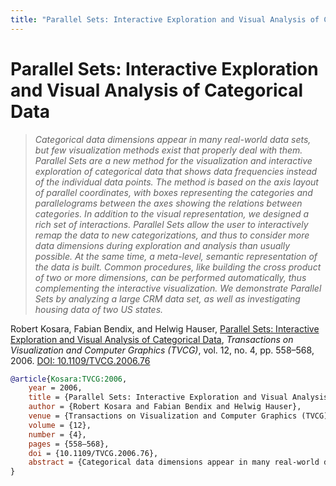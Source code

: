 ```yaml
---
title: "Parallel Sets: Interactive Exploration and Visual Analysis of Categorical Data"
---
```


# Parallel Sets: Interactive Exploration and Visual Analysis of Categorical Data

> _Categorical data dimensions appear in many real-world data sets, but few visualization methods exist that properly deal with them. Parallel Sets are a new method for the visualization and interactive exploration of categorical data that shows data frequencies instead of the individual data points. The method is based on the axis layout of parallel coordinates, with boxes representing the categories and parallelograms between the axes showing the relations between categories. In addition to the visual representation, we designed a rich set of interactions. Parallel Sets allow the user to interactively remap the data to new categorizations, and thus to consider more data dimensions during exploration and analysis than usually possible. At the same time, a meta-level, semantic representation of the data is built. Common procedures, like building the cross product of two or more dimensions, can be performed automatically, thus complementing the interactive visualization. We demonstrate Parallel Sets by analyzing a large CRM data set, as well as investigating housing data of two US states._

Robert Kosara, Fabian Bendix, and Helwig Hauser, <a href="https://media.eagereyes.org/papers/2006/Kosara-TVCG-2006.pdf" target="_blank">Parallel Sets: Interactive Exploration and Visual Analysis of Categorical Data</a>, _Transactions on Visualization and Computer Graphics (TVCG)_, vol. 12, no. 4, pp. 558–568, 2006. <a href="https://dx.doi.org/10.1109/TVCG.2006.76" target="_new">DOI: 10.1109/TVCG.2006.76</a>


```bibtex
@article{Kosara:TVCG:2006,
	year = 2006,
	title = {Parallel Sets: Interactive Exploration and Visual Analysis of Categorical Data},
	author = {Robert Kosara and Fabian Bendix and Helwig Hauser},
	venue = {Transactions on Visualization and Computer Graphics (TVCG)},
	volume = {12},
	number = {4},
	pages = {558–568},
	doi = {10.1109/TVCG.2006.76},
	abstract = {Categorical data dimensions appear in many real-world data sets, but few visualization methods exist that properly deal with them. Parallel Sets are a new method for the visualization and interactive exploration of categorical data that shows data frequencies instead of the individual data points. The method is based on the axis layout of parallel coordinates, with boxes representing the categories and parallelograms between the axes showing the relations between categories. In addition to the visual representation, we designed a rich set of interactions. Parallel Sets allow the user to interactively remap the data to new categorizations, and thus to consider more data dimensions during exploration and analysis than usually possible. At the same time, a meta-level, semantic representation of the data is built. Common procedures, like building the cross product of two or more dimensions, can be performed automatically, thus complementing the interactive visualization. We demonstrate Parallel Sets by analyzing a large CRM data set, as well as investigating housing data of two US states.},
}
```

